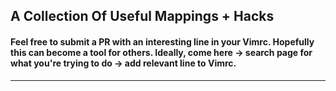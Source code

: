 ## A Collection Of Useful Mappings + Hacks

#### Feel free to submit a PR with an interesting line in your Vimrc. Hopefully this can become a tool for others. Ideally, come here -> search page for what you're trying to do -> add relevant line to Vimrc.
---


